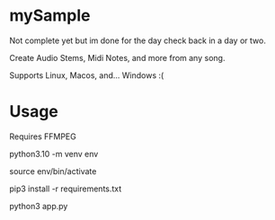 # mySample

Not complete yet but im done for the day check back in a day or two.

 Create Audio Stems, Midi Notes, and more from any song.
 
 Supports Linux, Macos, and... Windows :(


# Usage
 Requires FFMPEG

 python3.10 -m venv env

 source env/bin/activate

 pip3 install -r requirements.txt

 python3 app.py